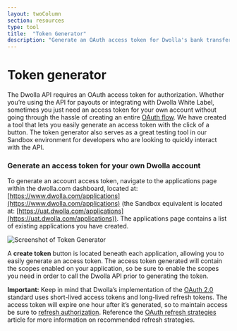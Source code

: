 ```yaml
---
layout: twoColumn
section: resources
type: tool
title:  "Token Generator"
description: "Generate an OAuth access token for Dwolla's bank transfer API."
---
```


# Token generator

The Dwolla API requires an OAuth access token for authorization. Whether you’re using the API for payouts or integrating with Dwolla White Label, sometimes you just need an access token for your own account without going through the hassle of creating an entire [OAuth flow](https://docsv2.dwolla.com/#request-user-authorization). We have created a tool that lets you easily generate an access token with the click of a button. The token generator also serves as a great testing tool in our Sandbox environment for developers who are looking to quickly interact with the API.

### Generate an access token for your own Dwolla account

To generate an account access token, navigate to the applications page within the dwolla.com dashboard, located at: [https://www.dwolla.com/applications](https://www.dwolla.com/applications) (the Sandbox equivalent is located at: [https://uat.dwolla.com/applications](https://uat.dwolla.com/applications)). The applications page contains a list of existing applications you have created.

![Screenshot of Token Generator](/images/token-generator.png "Token Generator")

A **create token** button is located beneath each application, allowing you to easily generate an access token. The access token generated will contain the scopes enabled on your application, so be sure to enable the scopes you need in order to call the Dwolla API prior to generating the token.

**Important:** Keep in mind that Dwolla’s implementation of the [OAuth 2.0](https://tools.ietf.org/html/rfc6749) standard uses short-lived access tokens and long-lived refresh tokens. The access token will expire one hour after it’s generated, so to maintain access be sure to [refresh authorization](https://docsv2.dwolla.com/#refresh-authorization). Reference the [OAuth refresh strategies](https://developers.dwolla.com/resources/oauth-refresh-strategies.html) article for more information on recommended refresh strategies.

